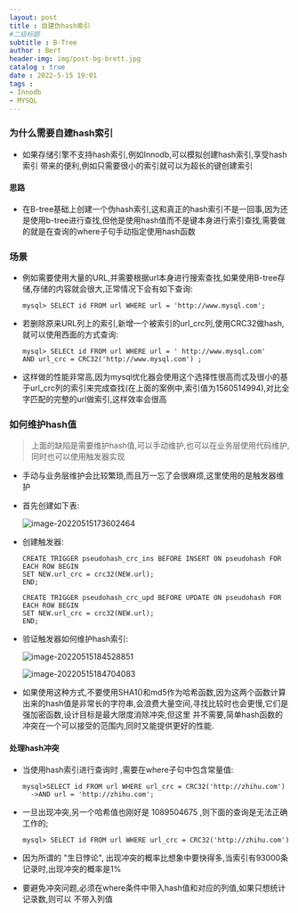 ```yaml
---
layout: post
title : 自建伪hash索引
#二级标题
subtitle : B-Tree
author : Bert
header-img: img/post-bg-brett.jpg
catalog : true
date : 2022-5-15 19:01
tags :
- Innodb
- MYSQL
---
```


### 为什么需要自建hash索引

- 如果存储引擎不支持hash索引,例如Innodb,可以模拟创建hash索引,享受hash索引 带来的便利,例如只需要很小的索引就可以为超长的键创建索引

#### 思路

- 在B-tree基础上创建一个伪hash索引,这和真正的hash索引不是一回事,因为还是使用b-tree进行查找,但他是使用hash值而不是键本身进行索引查找,需要做的就是在查询的where子句手动指定使用hash函数

### 场景

- 例如需要使用大量的URL,并需要根据url本身进行搜索查找,如果使用B-tree存储,存储的内容就会很大,正常情况下会有如下查询:

  ```mysql
  mysql> SELECT id FROM url WHERE url = 'http://www.mysql.com';
  ```

- 若删除原来URL列上的索引,新增一个被索引的url_crc列,使用CRC32做hash,就可以使用西面的方式查询:

  ```mysql
  mysql> SELECt id FROM url WHERE url = ' http://www.mysql.com'
  AND url_crc = CRC32('http://www.mysql.com') ;
  ```

- 这样做的性能非常高,因为mysql优化器会使用这个选择性很高而忒及很小的基于url_crc列的索引来完成查找(在上面的案例中,索引值为1560514994),对比全字匹配的完整的url做索引,这样效率会很高

### 如何维护hash值

> 上面的缺陷是需要维护hash值,可以手动维护,也可以在业务层使用代码维护,同时也可以使用触发器实现

- 手动与业务层维护会比较繁琐,而且万一忘了会很麻烦,这里使用的是触发器维护

- 首先创建如下表:

  ![image-20220515173602464](https://bertgo.github.io/img/code-img/image-20220515173602464.png)

- 创建触发器:

  ```mysql
  CREATE TRIGGER pseudohash_crc_ins BEFORE INSERT ON pseudohash FOR EACH ROW BEGIN
  SET NEW.url_crc = crc32(NEW.url);
  END;
  
  CREATE TRIGGER pseudohash_crc_upd BEFORE UPDATE ON pseudohash FOR EACH ROW BEGIN
  SET NEW.url_crc = crc32(NEW.url);
  END;
  ```

- 验证触发器如何维护hash索引:

  ![image-20220515184528851](https://bertgo.github.io/img/code-img/image-20220515184528851.png)

  ![image-20220515184704083](https://bertgo.github.io/img/code-img/image-20220515184704083.png)

- 如果使用这种方式,不要使用SHA1()和md5作为哈希函数,因为这两个函数计算出来的hash值是非常长的字符串,会浪费大量空间,寻找比较时也会更慢,它们是强加密函数,设计目标是最大限度消除冲突,但这里 并不需要,简单hash函数的冲突在一个可以接受的范围内,同时又能提供更好的性能.

#### 处理hash冲突

- 当使用hash索引进行查询时 ,需要在where子句中包含常量值:

  ```mysql
  mysql>SELECT id FROM url WHERE url_crc = CRC32('http://zhihu.com') 
  	->AND url = 'http://zhihu.com';
  ```

- 一旦出现冲突,另一个哈希值也刚好是 1089504675 ,则下面的查询是无法正确工作的;

  ```mysql
  mysql> SELECT id FROM url WHERE url_crc = CRC32('http://zhihu.com') 
  ```

- 因为所谓的 "生日悖论", 出现冲突的概率比想象中要快得多,当索引有93000条记录时,出现冲突的概率是1%

- 要避免冲突问题,必须在where条件中带入hash值和对应的列值,如果只想统计记录数,则可以 不带入列值

